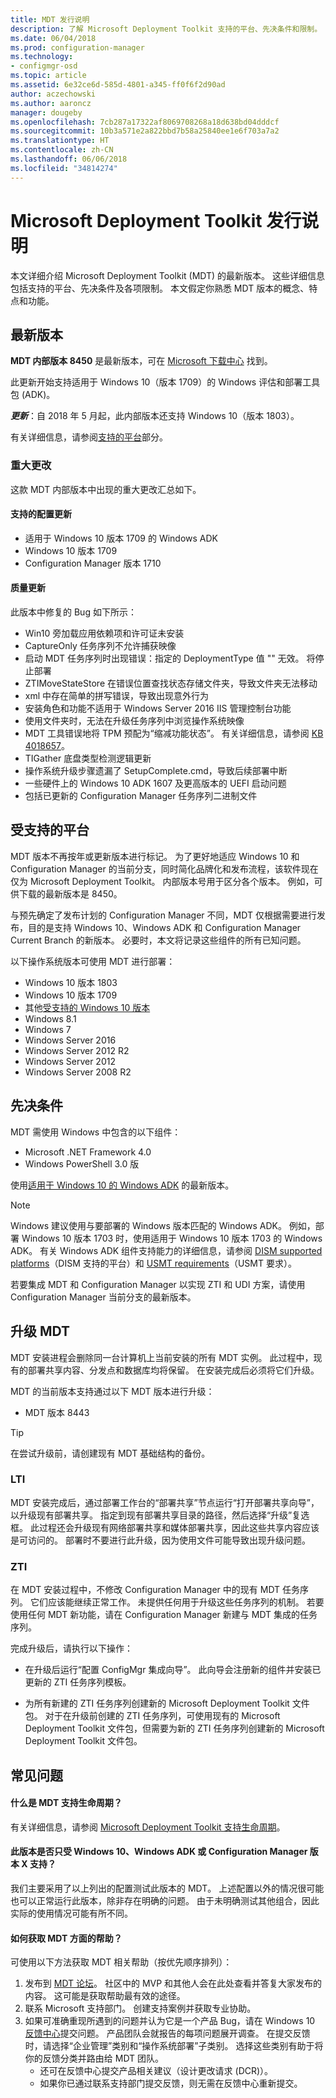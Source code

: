 ```yaml
---
title: MDT 发行说明
description: 了解 Microsoft Deployment Toolkit 支持的平台、先决条件和限制。
ms.date: 06/04/2018
ms.prod: configuration-manager
ms.technology:
- configmgr-osd
ms.topic: article
ms.assetid: 6e32ce6d-585d-4801-a345-ff0f6f2d90ad
author: aczechowski
ms.author: aaroncz
manager: dougeby
ms.openlocfilehash: 7cb287a17322af8069708268a18d638bd04dddcf
ms.sourcegitcommit: 10b3a571e2a822bbd7b58a25840ee1e6f703a7a2
ms.translationtype: HT
ms.contentlocale: zh-CN
ms.lasthandoff: 06/06/2018
ms.locfileid: "34814274"
---
```

# <a name="microsoft-deployment-toolkit-release-notes"></a>Microsoft Deployment Toolkit 发行说明  

本文详细介绍 Microsoft Deployment Toolkit (MDT) 的最新版本。 这些详细信息包括支持的平台、先决条件及各项限制。 本文假定你熟悉 MDT 版本的概念、特点和功能。



## <a name="latest-release"></a>最新版本

**MDT 内部版本 8450** 是最新版本，可在 [Microsoft 下载中心](https://aka.ms/mdtdownload) 找到。 

此更新开始支持适用于 Windows 10（版本 1709）的 Windows 评估和部署工具包 (ADK)。 

***更新***：自 2018 年 5 月起，此内部版本还支持 Windows 10（版本 1803）。

有关详细信息，请参阅[支持的平台](#supported-platforms)部分。


### <a name="significant-changes"></a>重大更改
这款 MDT 内部版本中出现的重大更改汇总如下。

#### <a name="supported-configuration-updates"></a>支持的配置更新
- 适用于 Windows 10 版本 1709 的 Windows ADK
- Windows 10 版本 1709
- Configuration Manager 版本 1710

#### <a name="quality-updates"></a>质量更新
此版本中修复的 Bug 如下所示：
- Win10 旁加载应用依赖项和许可证未安装
- CaptureOnly 任务序列不允许捕获映像
- 启动 MDT 任务序列时出现错误：指定的 DeploymentType 值 "" 无效。 将停止部署
- ZTIMoveStateStore 在错误位置查找状态存储文件夹，导致文件夹无法移动
- xml 中存在简单的拼写错误，导致出现意外行为
- 安装角色和功能不适用于 Windows Server 2016 IIS 管理控制台功能
- 使用文件夹时，无法在升级任务序列中浏览操作系统映像
- MDT 工具错误地将 TPM 预配为“缩减功能状态”。 有关详细信息，请参阅 [KB 4018657](https://support.microsoft.com/help/4018657/tpm-is-in-reduced-functionality-mode-after-successful-deployment-of-wi)。
- TIGather 底盘类型检测逻辑更新
- 操作系统升级步骤遗漏了 SetupComplete.cmd，导致后续部署中断
- 一些硬件上的 Windows 10 ADK 1607 及更高版本的 UEFI 启动问题
- 包括已更新的 Configuration Manager 任务序列二进制文件



## <a name="supported-platforms"></a>受支持的平台

MDT 版本不再按年或更新版本进行标记。 为了更好地适应 Windows 10 和 Configuration Manager 的当前分支，同时简化品牌化和发布流程，该软件现在仅为 Microsoft Deployment Toolkit。 内部版本号用于区分各个版本。 例如，可供下载的最新版本是 8450。

与预先确定了发布计划的 Configuration Manager 不同，MDT 仅根据需要进行发布，目的是支持 Windows 10、Windows ADK 和 Configuration Manager Current Branch 的新版本。 必要时，本文将记录这些组件的所有已知问题。

以下操作系统版本可使用 MDT 进行部署：
- Windows 10 版本 1803
- Windows 10 版本 1709
- 其他[受支持的 Windows 10 版本](https://support.microsoft.com/help/13853/windows-lifecycle-fact-sheet)
- Windows 8.1
- Windows 7
- Windows Server 2016
- Windows Server 2012 R2
- Windows Server 2012
- Windows Server 2008 R2



## <a name="prerequisites"></a>先决条件

MDT 需使用 Windows 中包含的以下组件：
- Microsoft .NET Framework 4.0
- Windows PowerShell 3.0 版

使用[适用于 Windows 10 的 Windows ADK](https://docs.microsoft.com/windows-hardware/get-started/adk-install) 的最新版本。 

> [!Note]  
> Windows 建议使用与要部署的 Windows 版本匹配的 Windows ADK。 例如，部署 Windows 10 版本 1703 时，使用适用于 Windows 10 版本 1703 的 Windows ADK。 有关 Windows ADK 组件支持能力的详细信息，请参阅 [DISM supported platforms](https://docs.microsoft.com/windows-hardware/manufacture/desktop/dism-supported-platforms)（DISM 支持的平台）和 [USMT requirements](https://docs.microsoft.com/windows/deployment/usmt/usmt-requirements#bkmk-1)（USMT 要求）。

若要集成 MDT 和 Configuration Manager 以实现 ZTI 和 UDI 方案，请使用 Configuration Manager 当前分支的最新版本。



## <a name="upgrading-mdt"></a>升级 MDT

MDT 安装进程会删除同一台计算机上当前安装的所有 MDT 实例。 此过程中，现有的部署共享内容、分发点和数据库均将保留。 在安装完成后必须将它们升级。

MDT 的当前版本支持通过以下 MDT 版本进行升级：
- MDT 版本 8443

> [!Tip]  
> 在尝试升级前，请创建现有 MDT 基础结构的备份。

### <a name="lti"></a>LTI
MDT 安装完成后，通过部署工作台的“部署共享”节点运行“打开部署共享向导”，以升级现有部署共享。 指定到现有部署共享目录的路径，然后选择“升级”复选框。 此过程还会升级现有网络部署共享和媒体部署共享，因此这些共享内容应该是可访问的。 部署时不要进行此升级，因为使用文件可能导致出现升级问题。

### <a name="zti"></a>ZTI
在 MDT 安装过程中，不修改 Configuration Manager 中的现有 MDT 任务序列。 它们应该能继续正常工作。 未提供任何用于升级这些任务序列的机制。 若要使用任何 MDT 新功能，请在 Configuration Manager 新建与 MDT 集成的任务序列。

完成升级后，请执行以下操作：  

- 在升级后运行“配置 ConfigMgr 集成向导”。 此向导会注册新的组件并安装已更新的 ZTI 任务序列模板。  

- 为所有新建的 ZTI 任务序列创建新的 Microsoft Deployment Toolkit 文件包。 对于在升级前创建的 ZTI 任务序列，可使用现有的 Microsoft Deployment Toolkit 文件包，但需要为新的 ZTI 任务序列创建新的 Microsoft Deployment Toolkit 文件包。



<!--
## Known issues
-->



## <a name="frequently-asked-questions"></a>常见问题

#### <a name="whats-the-mdt-support-life-cycle"></a>什么是 MDT 支持生命周期？  
有关详细信息，请参阅 [Microsoft Deployment Toolkit 支持生命周期](https://support.microsoft.com/help/2872000/microsoft-deployment-toolkit-support-life-cycle)。

#### <a name="is-this-release-only-supported-with-windows-10-windows-adk-or-configuration-manager-version-x"></a>此版本是否只受 Windows 10、Windows ADK 或 Configuration Manager 版本 X 支持？
我们主要采用了以上列出的配置测试此版本的 MDT。 上述配置以外的情况很可能也可以正常运行此版本，除非存在明确的问题。 由于未明确测试其他组合，因此实际的使用情况可能有所不同。

#### <a name="how-do-i-get-help-with-mdt"></a>如何获取 MDT 方面的帮助？
可使用以下方法获取 MDT 相关帮助（按优先顺序排列）：

1. 发布到 [MDT 论坛](https://social.technet.microsoft.com/Forums/en/home?forum=mdt)。 社区中的 MVP 和其他人会在此处查看并答复大家发布的内容。 这可能是获取帮助最有效的途径。
2. 联系 Microsoft 支持部门。 创建支持案例并获取专业协助。
3. 如果可准确重现所遇到的问题并认为它是一个产品 Bug，请在 Windows 10 [反馈中心](https://support.microsoft.com/help/4021566/windows-10-send-feedback-to-microsoft-with-feedback-hub-app)提交问题。 产品团队会就报告的每项问题展开调查。 在提交反馈时，请选择“企业管理”类别和“操作系统部署”子类别。 选择这些类别有助于将你的反馈分类并路由给 MDT 团队。
     - 还可在反馈中心提交产品相关建议（设计更改请求 (DCR)）。
     - 如果你已通过联系支持部门提交反馈，则无需在反馈中心重新提交。